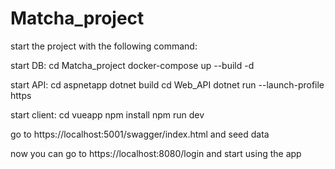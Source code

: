 # Matcha_project

start the project with the following command:

start DB:
cd Matcha_project
docker-compose up --build -d


start API:
cd aspnetapp
dotnet build
cd Web_API
dotnet run --launch-profile https

start client:
cd vueapp
npm install
npm run dev


go to https://localhost:5001/swagger/index.html
and seed data

now you can go to https://localhost:8080/login and start using the app